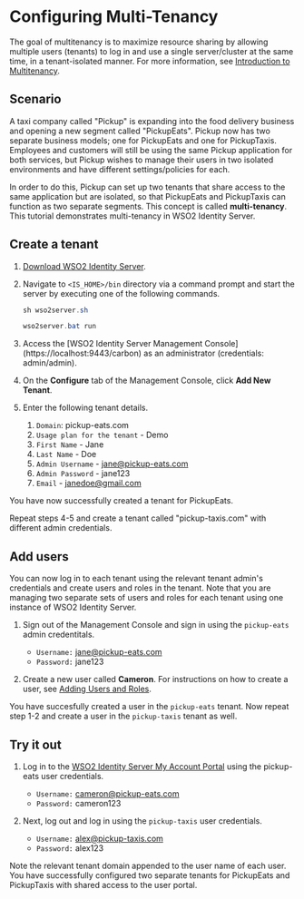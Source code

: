 # Configuring Multi-Tenancy

The goal of multitenancy is to maximize resource sharing by allowing multiple users (tenants) to log in and use a single server/cluster at the same time, in a tenant-isolated manner. For more information, see [Introduction to Multitenancy](../../administer/introduction-to-multitenancy).

## Scenario

A taxi company called "Pickup" is expanding into the food delivery business and opening a new segment called "PickupEats". Pickup now has two separate business models; one for PickupEats and one for PickupTaxis. Employees and customers will still be using the same Pickup application for both services, but Pickup wishes to manage their users in two isolated environments and have different settings/policies for each. 

In order to do this, Pickup can set up two tenants that share access to the same application but are isolated, so that PickupEats and PickupTaxis can function as two separate segments. This concept is called **multi-tenancy**.  This tutorial demonstrates multi-tenancy in WSO2 Identity Server. 

## Create a tenant

1. [Download WSO2 Identity Server](https://wso2.com/identity-and-access-management/).

2. Navigate to `<IS_HOME>/bin` directory via a command prompt and start the server by executing one of the following commands.

    ``` java tab="Linux/MacOS"
    sh wso2server.sh
    ```

    ``` java tab="Windows"
    wso2server.bat run
    ```

3. Access the [WSO2 Identity Server Management Console] (https://localhost:9443/carbon) as an administrator (credentials: admin/admin).

4. On the **Configure** tab of the Management Console, click **Add New Tenant**. 

5. Enter the following tenant details.
    1. `Domain`: pickup-eats.com
    2. `Usage plan for the tenant` - Demo
    3. `First Name` - Jane
    4. `Last Name` - Doe
    5. `Admin Username` - jane@pickup-eats.com
    6. `Admin Password` - jane123
    7. `Email` - janedoe@gmail.com

You have now successfully created a tenant for PickupEats. 
    
Repeat steps 4-5 and create a tenant called "pickup-taxis.com" with different admin credentials. 

## Add users

You can now log in to each tenant using the relevant tenant admin's credentials and create users and roles in the tenant. Note that you are managing two separate sets of users and roles for each tenant using one instance of WSO2 Identity Server.

1. Sign out of the Management Console and sign in using the `pickup-eats` admin credentitals.

    - `Username:` jane@pickup-eats.com
    - `Password:` jane123

2. Create a new user called **Cameron**. For instructions on how to create a user, see [Adding Users and Roles](../../learn/adding-users-and-roles#create-a-user). 

You have succesfully created a user in the `pickup-eats` tenant. Now repeat step 1-2 and create a user in the `pickup-taxis` tenant as well. 

## Try it out

1. Log in to the [WSO2 Identity Server My Account Portal](https://localhost:9443/myaccount/) using the pickup-eats user
 credentials.

    - `Username:` cameron@pickup-eats.com
    - `Password:` cameron123

2. Next, log out and log in using the `pickup-taxis` user credentials. 

    - `Username:` alex@pickup-taxis.com
    - `Password:` alex123

Note the relevant tenant domain appended to the user name of each user. You have successfully configured two separate
 tenants for PickupEats and PickupTaxis with shared access to the user portal.






